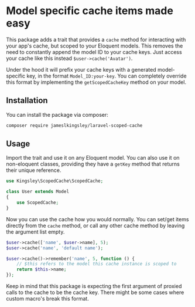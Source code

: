 # Model specific cache items made easy

This package adds a trait that provides a `cache` method for interacting with your app's cache, but scoped to your Eloquent models. This removes the need to constantly append the model ID to your cache keys. Just access your cache like this instead `$user->cache('Avatar')`.

Under the hood it will prefix your cache keys with a generated model-specific key, in the format `Model_ID:your-key`. You can completely override this format by implementing the `getScopedCacheKey` method on your model.

## Installation

You can install the package via composer:

```bash
composer require jameslkingsley/laravel-scoped-cache
```

## Usage

Import the trait and use it on any Eloquent model. You can also use it on non-eloquent classes, providing they have a `getKey` method that returns their unique reference.

```php
use Kingsley\ScopedCache\ScopedCache;

class User extends Model
{
    use ScopedCache;
}
```

Now you can use the cache how you would normally. You can set/get items directly from the `cache` method, or call any other cache method by leaving the argument list empty.

```php
$user->cache(['name', $user->name], 5);
$user->cache('name', 'default name');

$user->cache()->remember('name', 5, function () {
    // $this refers to the model this cache instance is scoped to
    return $this->name;
});
```

Keep in mind that this package is expecting the first argument of proxied calls to the cache to be the cache key. There might be some cases where custom macro's break this format.
